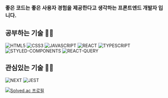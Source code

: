 ### 좋은 코드는 좋은 사용자 경험을 제공한다고 생각하는 프론트엔드 개발자 입니다.

<h2>공부하는 기술 🧑‍💻</h2>

![HTML5](https://img.shields.io/badge/HTML5-orange?style=flat&logo=html5&logoColor=white)
![CSS3](https://img.shields.io/badge/CSS3-blue?style=flat&logo=css3)
![JAVASCRIPT](https://img.shields.io/badge/JAVASCRIPT-yellow?style=flat&logo=javascript&logoColor=black)
![REACT](https://img.shields.io/badge/REACT-blue?style=flat&logo=react&logoColor=skyblue)
![TYPESCRIPT](https://img.shields.io/badge/TYPESCRIPT-blue?style=flat&logo=typescript&logoColor=white)
![STYLED-COMPONENTS](https://img.shields.io/badge/STYLED_COMPONENTS-pink?style=flat&logo=styled-components&logoColor=white)
![REACT-QUERY](https://img.shields.io/badge/REACT_QUERY-pink?style=flat&logo=REACT-QUERY&logoColor=red)

<h2>관심있는 기술 🧑‍💻</h2>


![NEXT](https://img.shields.io/badge/NEXT-black?style=flat&logo=next.js&logoColor=white)
![JEST](https://img.shields.io/badge/JEST-red?style=flat&logo=jest&logoColor=white)



[![Solved.ac 프로필](http://mazassumnida.wtf/api/v2/generate_badge?boj=wns2252)](https://solved.ac/wns2252)
